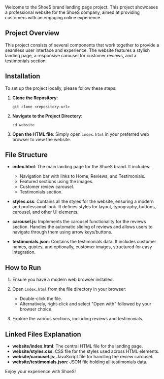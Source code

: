 
Welcome to the ShoeS brand landing page project. This project showcases a professional website for the ShoeS company, aimed at providing customers with an engaging online experience.

## Project Overview

This project consists of several components that work together to provide a seamless user interface and experience. The website features a stylish landing page, a responsive carousel for customer reviews, and a testimonials section.

## Installation

To set up the project locally, please follow these steps:

1. **Clone the Repository**: 
   ```
   git clone <repository-url>
   ```

2. **Navigate to the Project Directory**:
   ```
   cd website
   ```

3. **Open the HTML file**:
   Simply open `index.html` in your preferred web browser to view the website.

## File Structure

- **index.html**: 
  The main landing page for the ShoeS brand. It includes:
  - Navigation bar with links to Home, Reviews, and Testimonials.
  - Featured sections using the images.
  - Customer review carousel.
  - Testimonials section.

- **styles.css**:
  Contains all the styles for the website, ensuring a modern and professional look. It defines styles for layout, typography, buttons, carousel, and other UI elements.

- **carousel.js**:
  Implements the carousel functionality for the reviews section. Handles the automatic sliding of reviews and allows users to navigate through them using arrow keys/buttons.

- **testimonials.json**:
  Contains the testimonials data. It includes customer names, quotes, and optionally, customer images, structured for easy integration.

## How to Run

1. Ensure you have a modern web browser installed.

2. Open `index.html` from the file directory in your browser:
   - Double-click the file.
   - Alternatively, right-click and select "Open with" followed by your browser choice.

3. Explore the various sections, including reviews and testimonials.

## Linked Files Explanation

- **website/index.html**: The central HTML file for the landing page.
- **website/styles.css**: CSS file for the styles used across HTML elements.
- **website/carousel.js**: JavaScript file for handling the review carousel.
- **website/testimonials.json**: JSON file holding all testimonials data.

Enjoy your experience with ShoeS!
